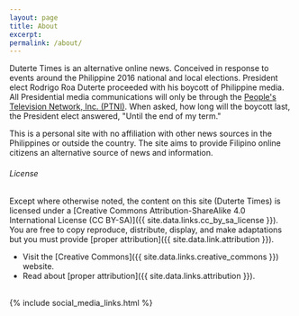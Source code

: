 ```yaml
---
layout: page
title: About
excerpt:
permalink: /about/
---
```


Duterte Times is an alternative online news.
Conceived in response to events around the Philippine 2016 national and local elections.
President elect Rodrigo Roa Duterte proceeded with his boycott of Philippine media.
All Presidential media communications will only be through the [People's Television Network, Inc. (PTNI)](http://www.ptv.ph/).
When asked, how long will the boycott last, the President elect answered, "Until the end of my term."

This is a personal site with no affiliation with other news sources in the Philippines or outside the country.
The site aims to provide Filipino online citizens an alternative source of news and information.

###### License

Except where otherwise noted, the content on this site (Duterte Times) is licensed under a [Creative Commons Attribution-ShareAlike 4.0 International License (CC BY-SA)]({{ site.data.links.cc_by_sa_license }}). You are free to copy reproduce, distribute, display, and make adaptations but you must provide [proper attribution]({{ site.data.link.attribution }}).

* Visit the [Creative Commons]({{ site.data.links.creative_commons }}) website.
* Read about [proper attribution]({{ site.data.links.attribution }}).


<br/>

<div class="social_media_links">
{% include social_media_links.html %}
</div>

<br/>